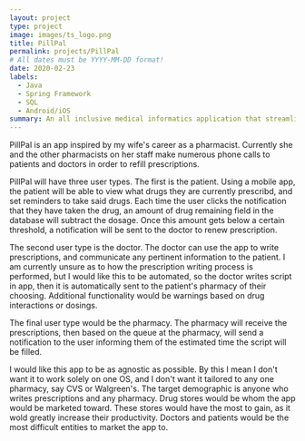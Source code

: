 ```yaml
---
layout: project
type: project
image: images/ts_logo.png
title: PillPal
permalink: projects/PillPal
# All dates must be YYYY-MM-DD format!
date: 2020-02-23
labels:
  - Java
  - Spring Framework
  - SQL
  - Android/iOS
summary: An all inclusive medical informatics application that streamlines interaction between patients, doctors, and pharmacists.
---
```



PillPal is an app inspired by my wife's career as a pharmacist. Currently she and the other pharmacists on her staff make numerous phone calls to patients and doctors in order to refill prescriptions.

PillPal will have three user types. The first is the patient. Using a mobile app, the patient will be able to view what drugs they are currently prescribd, and set reminders to take said drugs. Each time the user clicks the notification that they have taken the drug, an amount of drug remaining field in the database will subtract the dosage. Once this amount gets below a certain threshold, a notification will be sent to the doctor to renew prescription.

The second user type is the doctor. The doctor can use the app to write prescriptions, and communicate any pertinent information to the patient. I am currently unsure as to how the prescription writing process is performed, but I would like this to be automated, so the doctor writes script in app, then it is automatically sent to the patient's pharmacy of their choosing. Additional functionality would be warnings based on drug interactions or dosings.

The final user type would be the pharmacy. The pharmacy will receive the prescriptions, then based on the queue at the pharmacy, will send a notification to the user informing them of the estimated time the script will be filled.


I would like this app to be as agnostic as possible. By this I mean I don't want it to work solely on one OS, and I don't want it tailored to any one pharmacy, say CVS or Walgreen's. The target demographic is anyone who writes prescriptions and any pharmacy. Drug stores would be whom the app would be marketed toward. These stores would have the most to gain, as it wold greatly increase their productivity. Doctors and patients would be the most difficult entities to market the app to.
